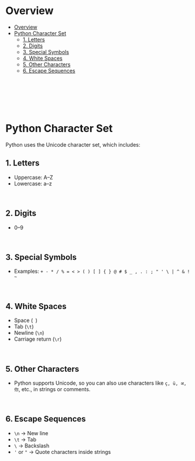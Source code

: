 # Overview

- [Overview](#overview)
- [Python Character Set](#python-character-set)
  - [1. Letters](#1-letters)
  - [2. Digits](#2-digits)
  - [3. Special Symbols](#3-special-symbols)
  - [4. White Spaces](#4-white-spaces)
  - [5. Other Characters](#5-other-characters)
  - [6. Escape Sequences](#6-escape-sequences)

&nbsp;

&nbsp;

&nbsp;

# Python Character Set

Python uses the Unicode character set, which includes:

## 1. Letters

- Uppercase: A–Z
- Lowercase: a–z

&nbsp;

## 2. Digits

- 0–9

&nbsp;

## 3. Special Symbols

- Examples: `+ - * / % = < > ( ) [ ] { } @ # $ _ , . : ; " ' \ | ^ & ! ~`

&nbsp;

## 4. White Spaces

- Space (` `)
- Tab (`\t`)
- Newline (`\n`)
- Carriage return (`\r`)

&nbsp;

## 5. Other Characters

- Python supports Unicode, so you can also use characters like `ç, ü, अ, 你`, etc., in strings or comments.

&nbsp;

## 6. Escape Sequences

- `\n` → New line
- `\t` → Tab
- `\` → Backslash
- `'` or `"` → Quote characters inside strings

&nbsp;

&nbsp;

&nbsp;
